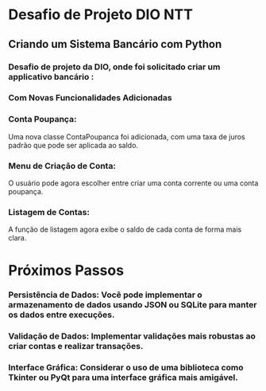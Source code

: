 # Desafio de Projeto DIO NTT

## Criando um Sistema Bancário com Python

### Desafio de projeto da DIO, onde foi solicitado criar um applicativo bancário :

### Com Novas Funcionalidades Adicionadas

### Conta Poupança:

Uma nova classe ContaPoupanca foi adicionada, com uma taxa de juros padrão que pode ser aplicada ao saldo.

### Menu de Criação de Conta:

O usuário pode agora escolher entre criar uma conta corrente ou uma conta poupança.

### Listagem de Contas:

A função de listagem agora exibe o saldo de cada conta de forma mais clara.


# Próximos Passos

### Persistência de Dados: Você pode implementar o armazenamento de dados usando JSON ou SQLite para manter os dados entre execuções.
### Validação de Dados: Implementar validações mais robustas ao criar contas e realizar transações.
### Interface Gráfica: Considerar o uso de uma biblioteca como Tkinter ou PyQt para uma interface gráfica mais amigável.
